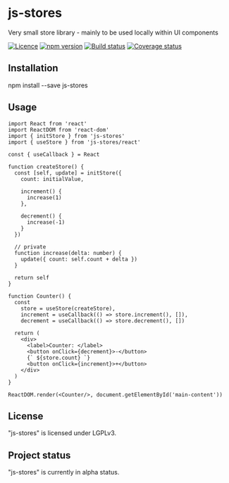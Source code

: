 # js-stores

Very small store library - mainly to be used locally within UI components

[![Licence](https://img.shields.io/badge/licence-LGPLv3-blue.svg?style=flat)](https://github.com/js-works/js-stores/blob/master/LICENSE)
[![npm version](https://img.shields.io/npm/v/js-stores.svg?style=flat)](https://www.npmjs.com/package/js-stores)
[![Build status](https://travis-ci.com/js-works/js-stores.svg)](https://travis-ci.org/js-works/js-stores)
[![Coverage status](https://coveralls.io/repos/github/js-works/js-stores/badge.svg?branch=master)](https://coveralls.io/github/js-works/js-stores?branch=master)

## Installation

npm install --save js-stores

## Usage
```tsx
import React from 'react'
import ReactDOM from 'react-dom'
import { initStore } from 'js-stores'
import { useStore } from 'js-stores/react'

const { useCallback } = React

function createStore() { 
  const [self, update] = initStore({
    count: initialValue,

    increment() {
      increase(1)
    },

    decrement() {
      increase(-1)
    }
  })

  // private
  function increase(delta: number) {
    update({ count: self.count + delta })
  }
  
  return self
}

function Counter() {
  const
    store = useStore(createStore),
    increment = useCallback(() => store.increment(), []),
    decrement = useCallback(() => store.decrement(), [])

  return (
    <div>
      <label>Counter: </label>
      <button onClick={decrement}>-</button>
      {` ${store.count} `}
      <button onClick={increment}>+</button>
    </div>
  )
}

ReactDOM.render(<Counter/>, document.getElementById('main-content'))
```

## License

"js-stores" is licensed under LGPLv3.

## Project status

"js-stores" is currently in alpha status.
